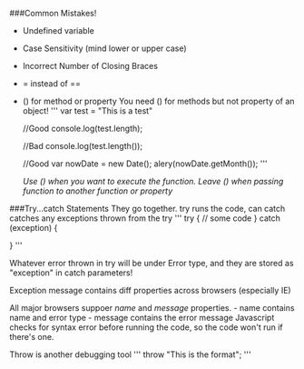 ###Common Mistakes!
- Undefined variable
- Case Sensitivity (mind lower or upper case)
- Incorrect Number of Closing Braces
- = instead of ==
- () for method or property
    You need () for methods but not property of an object!
    '''
    var test = "This is a test"

    //Good
    console.log(test.length);

    //Bad
    console.log(test.length());

    //Good
    var nowDate = new Date();
    alery(nowDate.getMonth());
    '''

    *Use () when you want to execute the function. Leave () when passing function to another function or property*

###Try...catch Statements
They go together. try runs the code, can catch catches any exceptions thrown from the try
'''
try {
    // some code
}
catch (exception) {

}
'''

Whatever error thrown in try will be under Error type, and they are stored as "exception" in catch parameters!

Exception message contains diff properties across browsers (especially IE)

All major browsers suppoer *name* and *message* properties.
    - name contains name and error type
    - message contains the error message
Javascript checks for syntax error before running the code, so the code won't run if there's one.

Throw is another debugging tool
'''
throw "This is the format";
'''
